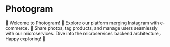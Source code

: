 # Photogram
📸 Welcome to Photogram! 🌟 Explore our platform merging Instagram with e-commerce. 🛒 Share photos, tag products, and manage users seamlessly with our microservices. Dive into the microservices backend architecture,. Happy exploring! 🚀
